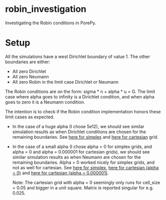 # robin_investigation
Investigating the Robin conditions in PorePy.

# Setup
All the simulations have a west Dirichlet boundary of value 1. 
The other boundaries are either:
* All zero Dirichlet
* All zero Neumann
* All zero Robin in the limit case Dirichlet or Neumann

The Robin conditions are on the form: sigma * n + alpha * u = G. 
The limit case where alpha goes to infinity is a Dirichlet condition, and when alpha goes
to zero it is a Neumann condition.

The intention is to check if the Robin condition implementation honors these limit cases
as expected. 
* In the case of a huge alpha (I chose 5e12), we should see similar simulation results
  as when Dirichlet conditions are chosen for the remaining boundaries. See [here for
  simplex](./robin_limit_to_dirichlet_alpha_5e12.png) and [here for
  cartesian](./robin_limit_to_dirichlet_alpha_5e12_cartesian.png) grid.
* In the case of a small alpha (I chose alpha = 0 for simplex grids, and alpha = 0 and
  alpha = 0.000001 for cartesian grids), we should see similar simulation results as
  when Neumann are chosen for the remaining boundaries. Alpha = 0 worked nicely for
  simplex grids, and not as well for cartesian. See [here for
  simplex](./robin_limit_to_neumann_alpha_0.png), [here for
  cartesian (alpha = 0)](./robin_limit_to_neumann_alpha_0_cartesian.png)  and [here for
  cartesian (alpha = 0.000001)](./robin_limit_to_neumann_alpha_0_000001_cartesian.png).

  Note: The cartesian grid with alpha = 0 seemingly only runs for cell_size = 0.05 and
  bigger in a unit square. Matrix is reported singular for e.g. 0.025.

